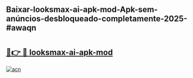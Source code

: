 ## Baixar-looksmax-ai-apk-mod-Apk-sem-anúncios-desbloqueado-completamente-2025-#awaqn

# <h2><a href="https://ainizakaria.my?title=looksmax-ai-apk-mod&ref=20M">🔗👉 🔴 looksmax-ai-apk-mod</a></h2>

[![acn](https://github.com/user-attachments/assets/0f9c940e-d8b0-45ae-aac7-cd30a18b3e1c)](https://ainizakaria.my?title=looksmax-ai-apk-mod&ref=20M)

